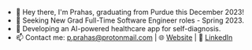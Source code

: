 - 👋 Hey there, I'm Prahas, graduating from Purdue this December 2023!
- 🌱 Seeking New Grad Full-Time Software Engineer roles - Spring 2023.
- 🏥 Developing an AI-powered healthcare app for self-diagnosis.
- 📫 Contact me: p.prahas@protonmail.com | 🌐 [Website](https://pprahas.com/) | 💼 [LinkedIn](https://www.linkedin.com/in/pprahas/)
